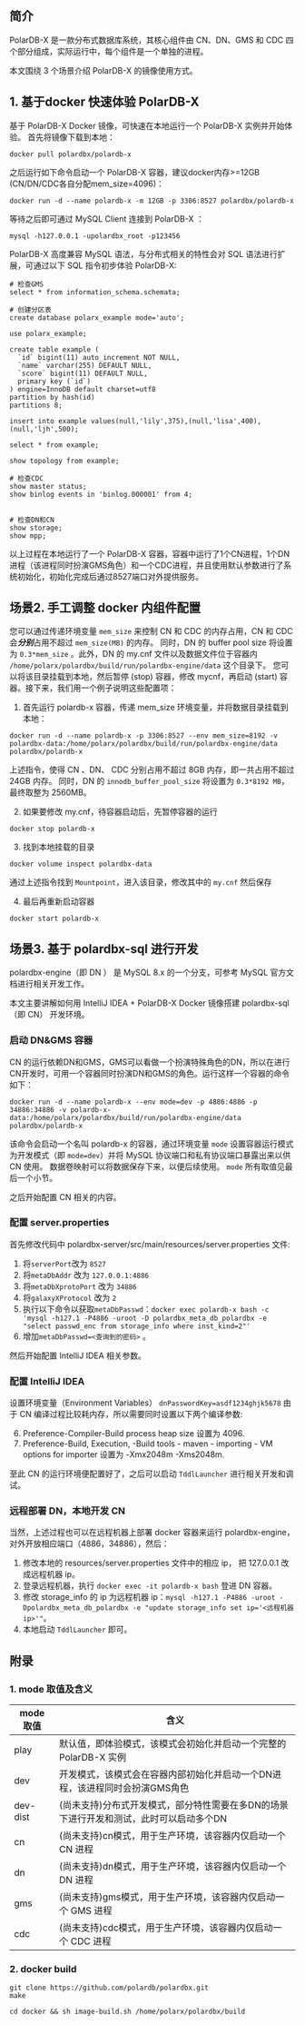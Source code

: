 ## 简介
PolarDB-X 是一款分布式数据库系统，其核心组件由 CN、DN、GMS 和 CDC 四个部分组成，实际运行中，每个组件是一个单独的进程。

本文围绕 3 个场景介绍 PolarDB-X 的镜像使用方式。

## 1. 基于docker 快速体验 PolarDB-X

基于 PolarDB-X Docker 镜像，可快速在本地运行一个 PolarDB-X 实例并开始体验。
首先将镜像下载到本地：

```shell
docker pull polardbx/polardb-x
```

之后运行如下命令启动一个 PolarDB-X 容器，建议docker内存>=12GB (CN/DN/CDC各自分配mem_size=4096)：

```shell
docker run -d --name polardb-x -m 12GB -p 3306:8527 polardbx/polardb-x
```

等待之后即可通过 MySQL Client 连接到 PolarDB-X ：

```shell
mysql -h127.0.0.1 -upolardbx_root -p123456
```

PolarDB-X 高度兼容 MySQL 语法，与分布式相关的特性会对 SQL 语法进行扩展，可通过以下 SQL 指令初步体验 PolarDB-X:

```mysql
# 检查GMS 
select * from information_schema.schemata;

# 创建分区表
create database polarx_example mode='auto';

use polarx_example;

create table example (
  `id` bigint(11) auto_increment NOT NULL,
  `name` varchar(255) DEFAULT NULL,
  `score` bigint(11) DEFAULT NULL,
  primary key (`id`)
) engine=InnoDB default charset=utf8 
partition by hash(id) 
partitions 8;

insert into example values(null,'lily',375),(null,'lisa',400),(null,'ljh',500);

select * from example;

show topology from example;

# 检查CDC
show master status;
show binlog events in 'binlog.000001' from 4;


# 检查DN和CN
show storage;  
show mpp;
```

以上过程在本地运行了一个 PolarDB-X 容器，容器中运行了1个CN进程，1个DN进程（该进程同时扮演GMS角色）和一个CDC进程，并且使用默认参数进行了系统初始化，初始化完成后通过8527端口对外提供服务。

## 场景2. 手工调整 docker 内组件配置

您可以通过传递环境变量 `mem_size` 来控制 CN 和 CDC 的内存占用，CN 和 CDC 会***分别***占用不超过 `mem_size(MB)` 的内存。
同时，DN 的 buffer pool size 将设置为 `0.3*mem_size` 。此外，DN 的 my.cnf 文件以及数据文件位于容器内 `/home/polarx/polardbx/build/run/polardbx-engine/data` 这个目录下。
您可以将该目录挂载到本地，然后暂停 (stop) 容器，修改 mycnf，再启动 (start) 容器。接下来，我们用一个例子说明这些配置项：

1. 首先运行 polardb-x 容器，传递 mem_size 环境变量，并将数据目录挂载到本地：
```shell
docker run -d --name polardb-x -p 3306:8527 --env mem_size=8192 -v polardbx-data:/home/polarx/polardbx/build/run/polardbx-engine/data polardbx/polardb-x
```
上述指令，使得 CN 、DN、 CDC 分别占用不超过 8GB 内存，即一共占用不超过 24GB 内存。
同时，DN 的 `innodb_buffer_pool_size` 将设置为 `0.3*8192 MB`，最终取整为 2560MB。

2. 如果要修改 my.cnf，待容器启动后，先暂停容器的运行
```shell
docker stop polardb-x 
```

3. 找到本地挂载的目录
```shell
docker volume inspect polardbx-data
```
通过上述指令找到 `Mountpoint`，进入该目录，修改其中的 `my.cnf` 然后保存

4. 最后再重新启动容器
```shell
docker start polardb-x 
```

## 场景3. 基于 polardbx-sql 进行开发

polardbx-engine（即 DN ） 是 MySQL 8.x 的一个分支，可参考 MySQL 官方文档进行相关开发工作。

本文主要讲解如何用 IntelliJ IDEA + PolarDB-X Docker 镜像搭建 polardbx-sql（即 CN） 开发环境。

### 启动 DN&GMS 容器
CN 的运行依赖DN和GMS，GMS可以看做一个扮演特殊角色的DN，所以在进行CN开发时，可用一个容器同时扮演DN和GMS的角色。运行这样一个容器的命令如下：

```shell
docker run -d --name polardb-x --env mode=dev -p 4886:4886 -p 34886:34886 -v polardb-x-data:/home/polarx/polardbx/build/run/polardbx-engine/data polardbx/polardb-x
```

该命令会启动一个名叫 polardb-x 的容器，通过环境变量 `mode` 设置容器运行模式为开发模式（即 `mode=dev`）并将 MySQL 协议端口和私有协议端口暴露出来以供 CN 使用。
数据卷映射可以将数据保存下来，以便后续使用。
`mode` 所有取值见最后一个小节。

之后开始配置 CN 相关的内容。

### 配置 server.properties
首先修改代码中 polardbx-server/src/main/resources/server.properties 文件:

1. 将`serverPort`改为 `8527`
2. 将`metaDbAddr` 改为 `127.0.0.1:4886`
3. 将`metaDbXprotoPort` 改为 `34886`
4. 将`galaxyXProtocol` 改为 `2`
5. 执行以下命令以获取`metaDbPasswd`：`docker exec polardb-x bash -c 'mysql -h127.1 -P4886 -uroot -D polardbx_meta_db_polardbx -e "select passwd_enc from storage_info where inst_kind=2"'` 
6. 增加`metaDbPasswd=<查询到的密码>` 。

然后开始配置 IntelliJ IDEA 相关参数。

### 配置 IntelliJ IDEA
设置环境变量（Environment Variables） `dnPasswordKey=asdf1234ghjk5678`
由于 CN 编译过程比较耗内存，所以需要同时设置以下两个编译参数:

6. Preference-Compiler-Build process heap size 设置为 4096.
7. Preference-Build, Execution, -Build tools - maven - importing - VM options for importer 设置为 -Xmx2048m -Xms2048m.

至此 CN 的运行环境便配置好了，之后可以启动 `TddlLauncher` 进行相关开发和调试。

### 远程部署 DN，本地开发 CN
当然，上述过程也可以在远程机器上部署 docker 容器来运行 polardbx-engine，
对外开放相应端口（4886，34886），然后：
1. 修改本地的 resources/server.properties 文件中的相应 ip，
把 127.0.0.1 改成远程机器 ip。
2. 登录远程机器，执行 `docker exec -it polardb-x bash` 登进 DN 容器。
3. 修改 storage_info 的 ip 为远程机器 ip：`mysql -h127.1 -P4886 -uroot -Dpolardbx_meta_db_polardbx -e "update storage_info set ip='<远程机器 ip>'"`。
4. 本地启动 `TddlLauncher` 即可。

## 附录

### 1. mode 取值及含义

| mode 取值  | 含义                                             |
|----------|------------------------------------------------|
| play     | 默认值，即体验模式，该模式会初始化并启动一个完整的 PolarDB-X 实例         |
| dev      | 开发模式，该模式会在容器内部初始化并启动一个DN进程，该进程同时会扮演GMS角色       |
| dev-dist | (尚未支持)分布式开发模式，部分特性需要在多DN的场景下进行开发和测试，此时可以启动多个DN |
| cn       | (尚未支持)cn模式，用于生产环境，该容器内仅启动一个 CN 进程              |
| dn       | (尚未支持)dn模式，用于生产环境，该容器内仅启动一个 DN 进程              |
| gms      | (尚未支持)gms模式，用于生产环境，该容器内仅启动一个 GMS 进程            |
| cdc      | (尚未支持)cdc模式，用于生产环境，该容器内仅启动一个 CDC 进程            |


### 2. docker build

```shell
git clone https://github.com/polardb/polardbx.git
make

cd docker && sh image-build.sh /home/polarx/polardbx/build
```
